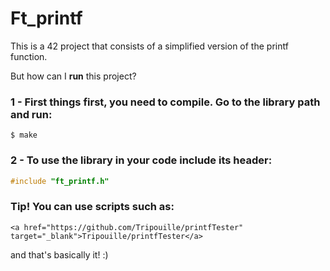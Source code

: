 # Ft_printf

This is a 42 project that consists of a simplified version of the printf function.

But how can I <b>run</b> this project? 

### 1 - First things first, you need to compile. Go to the library path and run:  
  
    $ make

### 2 - To use the library in your code include its header:
```C
#include "ft_printf.h" 
```
### Tip! You can use scripts such as:

    <a href="https://github.com/Tripouille/printfTester" target="_blank">Tripouille/printfTester</a>
        
and that's basically it! :)
